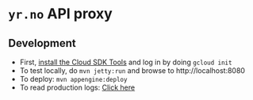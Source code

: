 # `yr.no` API proxy

## Development
* First, [install the Cloud SDK
Tools](https://cloud.google.com/sdk/) and log in by doing `gcloud init`
* To test locally, do `mvn jetty:run` and browse to http://localhost:8080
* To deploy: `mvn appengine:deploy`
* To read production logs: [Click
here](https://console.cloud.google.com/logs/viewer?project=api-met-no-proxy)

